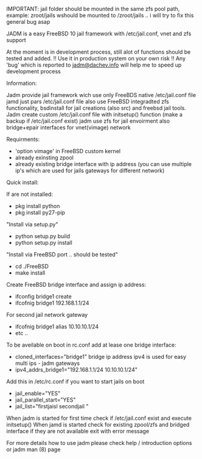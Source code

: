IMPORTANT: jail folder should be mounted in the same zfs pool path, example: zroot/jails wshould be mounted to /zroot/jails .. i will try to fix this general bug asap 

JADM is a easy FreeBSD 10 jail framework with /etc/jail.conf, vnet and zfs support 

At the moment is in development process, still alot of functions should be tested and added.
!! Use it in production system on your own risk !!
Any 'bug' which is reported to jadm@dachev.info will help me to speed up development process

Information:

Jadm provide jail framework wich use only FreeBDS native /etc/jail.conf file
jamd just pars /etc/jail.conf file also use FreeBSD integradted zfs functionality, bsdinstall 
for jail creations (also src) and freebsd jail tools.
Jadm create custom /etc/jail.conf file with initsetup() function (make a backup if /etc/jail.conf exist)
jadm use zfs for jail envoirment also bridge+epair interfaces for vnet(vimage) network

Requirments:

- 'option vimage' in FreeBSD custom kernel
- already exinsting zpool
- already existing bridge interface with ip address (you can use multiple ip's which are used for jails gateways for different network)

Quick install:

If are not installed:
- pkg install python
- pkg install py27-pip

"Install via setup.py"
- python setup.py build
- python setup.py install

"Install via FreeBSD port .. should be tested"
- cd ./FreeBSD
- make install

Create FreeBSD bridge interface and assign ip address:
- ifconfig bridge1 create
- ifcofnig bridge1 192.168.1.1/24

For second jail network gateway
- ifcofnig bridge1 alias 10.10.10.1/24
- etc ..

To be aveilable on boot in rc.conf add at lease one bridge interface:
- cloned_interfaces="bridge1"
bridge ip address ipv4 is used for easy multi ips - jadm gateways
- ipv4_addrs_bridge1="192.168.1.1/24 10.10.10.1/24"

Add this in /etc/rc.conf if you want to start jails on boot
- jail_enable="YES"                                                                                                                                                                                                                                                              
- jail_parallel_start="YES"                                                                                                                                                                                                                                                      
- jail_list="firstjaisl secondjail "

When jadm is started for first time check if /etc/jail.conf exist and execute initsetup()
When jamd is started check for existing zpool/zfs and bridged interface if they are not available exit with error message

For more details how to use jadm please check help / introduction options or jadm man (8) page
